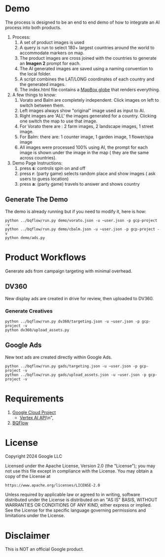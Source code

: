 # Demo

The process is designed to be an end  to end demo of how to integrate an AI process into both products.

1. Process:
   1. A set of product images is used 
   1. A query is run to select 180+ largest countries around the world to accommodate markers on map.  
   1. The product images are cross joined with the countries to generate an **Imagen 2** prompt for each.  
   1. The AI generated images are saved using a naming convention to the local folder.  
   1. A script combines the LAT/LONG coordinates of each country and the generated images.  
   1. The index.html file contains a [MapBox globe](https://docs.mapbox.com/mapbox-gl-js/api/markers/) that renders everything.
1. A few things to know:  
   1. Vorato and Balm are completely independent. Click images on left to switch between them.  
   2. Left images always show "original" image used as input to AI.  
   3. Right images are 'ALL' the images generated for a country. Clicking one switch the map to use that image.  
   4. For Vorato there are : 2 farm images, 2 landscape images, 1 street image.  
   5. For Balm: there are: 1 counter image, 1 garden image, 1 flower/spa image  
   6. All images were processed 100% using AI, the prompt for each image is shown under the image in the map ( they are the same across countries).
1. Demo Page Instructions:  
   1. press **s**: controls spin on and off  
   2. press **r**: (party game) selects random place and show images ( ask users to guess location)  
   3. press **a**: (party game) travels to answer and shows country  

## Generate The Demo

The demo is already running but if you need to modify it, here is how:

```
python ../bqflow/run.py demo/vorato.json -u ~user.json -p gcp-project -v
python ../bqflow/run.py demo/cbalm.json -u ~user.json -p gcp-project -v
python demo/ads.py 
```

# Product Workflows

Generate ads from campaign targeting with minimal overhead.

## DV360

New display ads are created in drive for review, then uploaded to DV360.

### Generate Creatives

```
python ../bqflow/run.py dv360/targeting.json -u ~user.json -p gcp-project -v
python dv360/upload_assets.py 
```

## Google Ads

New text ads are created directly within Google Ads.  

```
python ../bqflow/run.py gads/targeting.json -u ~user.json -p gcp-project -v
python ../bqflow/run.py gads/upload_assets.json -u ~user.json -p gcp-project -v
```

# Requirements
1. [Google Cloud Project](https://cloud.google.com)
     * [Vertex AI API](https://console.cloud.google.com/marketplace/product/google/aiplatform.googleapis.com)\n",
1. [BQFlow](https://github.com/google-marketing-solutions/bqflow)

# License

Copyright 2024 Google LLC

Licensed under the Apache License, Version 2.0 (the "License");
you may not use this file except in compliance with the License.
You may obtain a copy of the License at

    https://www.apache.org/licenses/LICENSE-2.0

Unless required by applicable law or agreed to in writing, software
distributed under the License is distributed on an "AS IS" BASIS,
WITHOUT WARRANTIES OR CONDITIONS OF ANY KIND, either express or implied.
See the License for the specific language governing permissions and
limitations under the License.

# Disclaimer

This is NOT an official Google product.
